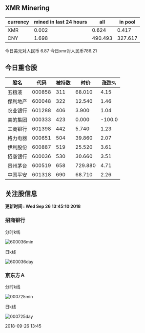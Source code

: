 ## XMR Minering

|currency|mined in last 24 hours|all|in pool|
|---|---|---|---|
|XMR|0.002|0.624|0.417|
|CNY|1.698|490.493|327.617|

今日美元对人民币 6.87	今日xmr对人民币786.21


## 今日重仓股 

|股名|代码|被持数|时价|涨跌%|
|---|---|---|---|---|
|五粮液|000858|311|68.010|4.15|
|保利地产|600048|322|12.540|1.46|
|农业银行|601288|406|3.900|1.04|
|美的集团|000333|423|0.000|-100.0|
|工商银行|601398|442|5.740|1.23|
|格力电器|000651|504|39.860|2.07|
|伊利股份|600887|519|25.520|3.61|
|招商银行|600036|530|30.660|3.51|
|贵州茅台|600519|658|729.880|4.71|
|中国平安|601318|690|68.710|2.26|

## 关注股信息
**更新时间 : Wed Sep 26 13:45:10 2018**
### 招商银行 
分时k线

![600036min](http://image.sinajs.cn/newchart/min/n/sh600036.gif)

日k线

![600036day](http://image.sinajs.cn/newchart/daily/n/sh600036.gif)

### 京东方Ａ 
分时k线

![000725min](http://image.sinajs.cn/newchart/min/n/sz000725.gif)

日k线

![000725day](http://image.sinajs.cn/newchart/daily/n/sz000725.gif)

2018-09-26 13:45